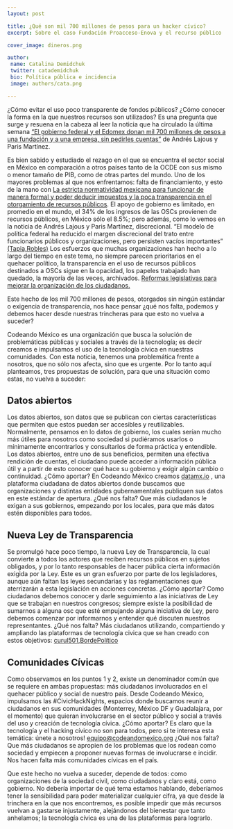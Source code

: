 ```yaml
---
layout: post

title: ¿Qué son mil 700 millones de pesos para un hacker cívico?
excerpt: Sobre el caso Fundación Proacceso-Enova y el recurso público

cover_image: dineros.png

author: 
 name: Catalina Demidchuk
 twitter: catademidchuk
 bio: Política pública e incidencia
 image: authors/cata.png

---
```

¿Cómo evitar el uso poco transparente de fondos públicos? ¿Cómo conocer la forma en la que nuestros recursos son utilizados? Es una pregunta que surge y resuena en la cabeza al leer la noticia que ha circulado la última semana [“El gobierno federal y el Edomex donan mil 700 millones de pesos a una fundación y a una empresa, sin pedirles cuentas”](http://www.nexos.com.mx/?p=25525#.VZvG8yosyHg.twitter) de Andrés Lajous y Paris Martínez. 

Es bien sabido y estudiado el rezago en el que se encuentra el sector social en México en comparación a otros países  tanto de la OCDE con sus mismo o menor tamaño de  PIB, como de otras partes del mundo. Uno de los mayores problemas al que nos enfrentamos: falta de financiamiento, y esto de la mano con [La estricta normatividad mexicana para funcionar de manera formal y poder deducir impuestos y la poca transparencia en el otorgamiento de recursos públicos](http://www.icnl.org/research/library/files/queue/ambiente-propicio-mx.pdf). El apoyo de gobierno es limitado, en promedio en el mundo, el 34% de los ingresos de las OSCs provienen de recursos públicos, en México sólo el 8.5%; pero además, como lo vemos en  la noticia de Andrés Lajous y Paris Martínez, discrecional. “El modelo de política federal ha reducido el margen discrecional del trato entre funcionarios públicos y organizaciones, pero persisten vacíos importantes” [(Tapia,Robles)](http://www.fundar.org.mx/mexico/pdf/pdfsderechoasaber/sec5%20monica%20tapia%20y.pdf) Los esfuerzos que muchas organizaciones han hecho a lo largo del tiempo en este tema, no siempre parecen prioritarios en el quehacer político, la transparencia en el uso de recursos públicos destinados a OSCs sigue en la opacidad, los papeles trabajado han quedado, la mayoría de las veces, archivados. [Reformas legislativas para mejorar la organización de los ciudadanos.](http://www.alternativasycapacidades.org/sites/default/files/publicacion_file/PUBLICAR%20Reformas%20legislativas%20para%20mejorar%20la%20organizaci%C3%B3n%20de%20los%20ciudadanos.pdf)

Este hecho de los mil 700 millones de pesos, otorgados sin ningún estándar o exigencia de transparencia, nos hace pensar ¿qué nos falta, podemos y debemos hacer desde nuestras trincheras para que esto no vuelva a suceder? 

Codeando México es una organización que busca la solución de problemáticas públicas y sociales a través de la tecnología; es decir creamos e impulsamos el uso de la tecnología cívica en nuestras comunidades. Con esta noticia, tenemos una problemática frente a nosotros, que no sólo nos afecta, sino que es urgente. Por lo tanto aquí planteamos, tres propuestas de solución, para que una situación como estas, no vuelva a suceder:

## Datos abiertos

Los datos abiertos, son datos que se publican con ciertas características que permiten que estos puedan ser accesibles y reutilizables. Normalmente, pensamos en lo datos de gobierno, los cuales serían mucho más útiles para nosotros como sociedad si pudiéramos usarlos o mínimamente encontrarlos y consultarlos de forma práctica y entendible. Los datos abiertos, entre uno de sus beneficios, permiten una efectiva rendición de cuentas, el ciudadano puede acceder a información pública útil y a partir de esto conocer qué hace su gobierno y exigir algún cambio o continuidad.
¿Cómo aportar? En Codeando México creamos [datamx.io](http://datamx.io/) , una plataforma ciudadana de datos abiertos donde buscamos que organizaciones y distintas entidades gubernamentales publiquen sus datos en este estándar de apertura.
¿Qué nos falta? Que más ciudadanos le exigan a sus gobiernos, empezando por los locales, para que más datos estén disponibles para todos.

## Nueva Ley de Transparencia

Se promulgó hace poco tiempo, la nueva Ley de Transparencia, la cual convierte a  todos los actores que reciben recursos públicos en sujetos obligados, y por lo tanto responsables de hacer pública cierta información exigida por la Ley. Este es un gran esfuerzo por parte de los legisladores, aunque aún faltan las leyes secundarias y las reglamentaciones que aterrizarán a esta legislación en acciones concretas.
¿Cómo aportar? Como ciudadanos debemos conocer y darle seguimiento a las iniciativas de Ley que se trabajan en nuestros congresos; siempre existe la posibilidad de sumarnos a alguna osc que esté empujando alguna iniciativa de Ley, pero debemos comenzar por informarnos y entender qué discuten nuestros representantes.
¿Qué nos falta? Más ciudadanos utilizando, compartiendo y ampliando las plataformas de tecnología civica que se han creado con estos objetivos: [curul501](http://curul501.org/),[BordePolítico](http://bordepolitico.com/HOME/)

## Comunidades Cívicas

Como observamos en los puntos 1 y 2, existe un denominador común que se requiere en ambas propuestas: más ciudadanos involucrados en el quehacer público y social de nuestro país. Desde Codeando México, impulsamos las #CivicHackNights, espacios donde buscamos reunir a ciudadanos en sus comunidades (Monterrey, México DF y Guadalajara, por el momento) que quieran involucrarse en el sector público y social a través del uso y creación de tecnología cívica. 
¿Cómo aportar? Es claro que la tecnología y el hacking cívico no son para todos, pero si te interesa esta temática: únete a nosotros! [equipo@codeandomexico.org](equipo@codeandomexico.org)
¿Qué nos falta? Que más ciudadanos se apropien de los problemas que los rodean como sociedad y empiecen a proponer nuevas formas de involucrarse e incidir. Nos hacen falta más comunidades cívicas en el país.

Que este hecho no vuelva a suceder, depende de todos: como organizaciones de la sociedad civil, como ciudadanos y claro está, como gobierno. No debería importar de qué tema estamos hablando, deberíamos tener la sensibilidad para poder materializar cualquier cifra, ya que desde la trinchera en la que nos encontremos, es posible impedir que más recursos vuelvan a gastarse injustamente, alejándonos del bienestar que tanto anhelamos; la tecnología cívica es una de las plataformas para lograrlo.
